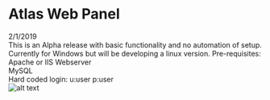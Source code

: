 # Atlas Web Panel

2/1/2019<br>
This is an Alpha release with basic functionality and no automation of setup.<br>
Currently for Windows but will be developing a linux version.
Pre-requisites:<br>
Apache or IIS Webserver<br>
MySQL<br>
Hard coded login: u:user p:user<br>
![alt text](https://imgur.com/gallery/koQBMg2)
